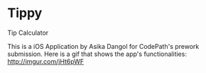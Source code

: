 # Tippy
Tip Calculator

This is a iOS Application by Asika Dangol for CodePath's prework submission.
Here is a gif that shows the app's functionalities: http://imgur.com/jHt6pWF
